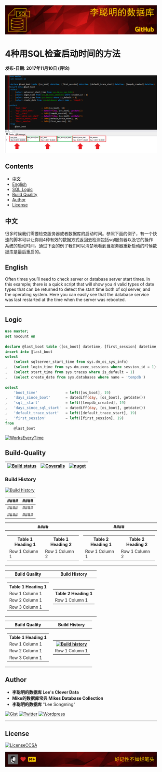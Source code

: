 ![CLEVER DATA GIT REPO](https://raw.githubusercontent.com/LiCongMingDeShujuku/git-resources/master/0-clever-data-github.png "李聪明的数据库")


# 4种用SQL检查启动时间的方法
**发布-日期: 2017年11月10日 (评论)**

![Check Boot Time With SQL](images/image0012.png?raw=true "SQL Boot Time")

## Contents

- [中文](#中文)
- [English](#English)
- [SQL Logic](#Logic)
- [Build Quality](#Build-Quality)
- [Author](#Author)
- [License](#License) 


## 中文
很多时候我们需要检查服务器或者数据库的启动时间。参照下面的例子，有一个快速的脚本可以让你用4种有效的数据方式返回去检测包括sql服务器以及它的操作系统的启动时间。通过下面的例子我们可以清楚地看到当服务器重新启动的时候数据库是最后重启的。


## English
Often times you’ll need to check server or database server start times. In this example; there is a quick script that will show you 4 valid types of date types that can be returned to detect the start time both of sql server, and the operating system. Here you can easily see that the database service was last restarted at the time when the server was rebooted.


---
## Logic
```SQL
use master;
set nocount on
 
declare @last_boot table ([os_boot] datetime, [first_session] datetime, [default_trace_start] datetime, [tempdb_created] datetime)
insert into @last_boot
select
    (select sqlserver_start_time from sys.dm_os_sys_info)
,   (select login_time from sys.dm_exec_sessions where session_id = 1)
,   (select start_time from sys.traces where is_default = 1)
,   (select create_date from sys.databases where name = 'tempdb')
 
select
    'boot_time'     		= left([os_boot], 19)
,   'days_since_boot'   	= datediff(day, [os_boot], getdate())
,   'sql__start'        	= left([tempdb_created], 19)
,   'days_since_sql_start'  = datediff(day, [os_boot], getdate())
,   'default_trace_start'   = left([default_trace_start], 19)
,   'first_session'     	= left([first_session], 19)
from
    @last_boot

```

[![WorksEveryTime](https://forthebadge.com/images/badges/60-percent-of-the-time-works-every-time.svg)](https://shitday.de/)

## Build-Quality 
| [![Build status](https://ci.appveyor.com/api/projects/status/pjxh5g91jpbh7t84?svg=true)](#) | [![Coveralls](https://coveralls.io/repos/github/tygerbytes/ResourceFitness/badge.svg?branch=master)](#) | [![nuget](https://img.shields.io/nuget/v/TW.Resfit.Core.svg?style=flat-square)](#) |
|-|-|-|

### Build History

[![Build history](https://buildstats.info/appveyor/chart/tygerbytes/resourcefitness)](https://ci.appveyor.com/project/tygerbytes/resourcefitness/history)

| #### | #### | 
|------|------|
| #### | #### |
| #### | #### |


| #### | #### |
|--|--|
|<table> <tr><th>Table 1 Heading 1</th><th>Table 1 Heading 2</th></tr><tr><td>Row 1 Column 1</td><td>Row 1 Column 2</td></tr> </table>| <table> <tr><th>Table 2 Heading 1</th><th>Table 2 Heading 2</th></tr><tr><td>Row 1 Column 1</td><td>Row 1 Column 2</td></tr> </table>|

| Build Quality | Build History |
|--|--|
|<table> <tr><th>Table 1 Heading 1</th></tr><tr><td>Row 1 Column 1</td><tr><td>Row 2 Column 1</td><tr><td>Row 3 Column 1</td></tr> </table>| <table> <tr><th>Table 2 Heading 1</th></tr><tr><td>Row 1 Column 1</td></tr> </table>|

| Build Quality | Build History |
|--|--|
|<table> <tr><th>Table 1 Heading 1</th></tr><tr><td>Row 1 Column 1</td><tr><td>Row 2 Column 1</td><tr><td>Row 3 Column 1</td></tr> </table>| <table> <tr><th>[![Build history](https://buildstats.info/appveyor/chart/tygerbytes/resourcefitness)](https://ci.appveyor.com/project/tygerbytes/resourcefitness/history)</th></tr><tr><td>Row 1 Column 1</td></tr> </table>|














## Author

- **李聪明的数据库 Lee's Clever Data**
- **Mike的数据库宝典 Mikes Database Collection**
- **李聪明的数据库** "Lee Songming"

[![Gist](https://img.shields.io/badge/Gist-李聪明的数据库-<COLOR>.svg)](https://gist.github.com/congmingshuju)
[![Twitter](https://img.shields.io/badge/Twitter-mike的数据库宝典-<COLOR>.svg)](https://twitter.com/mikesdatawork?lang=en)
[![Wordpress](https://img.shields.io/badge/Wordpress-mike的数据库宝典-<COLOR>.svg)](https://mikesdatawork.wordpress.com/)

---
## License
[![LicenseCCSA](https://img.shields.io/badge/License-CreativeCommonsSA-<COLOR>.svg)](https://creativecommons.org/share-your-work/licensing-types-examples/)

![Lee Songming](https://raw.githubusercontent.com/LiCongMingDeShujuku/git-resources/master/1-clever-data-github.png "李聪明的数据库")

